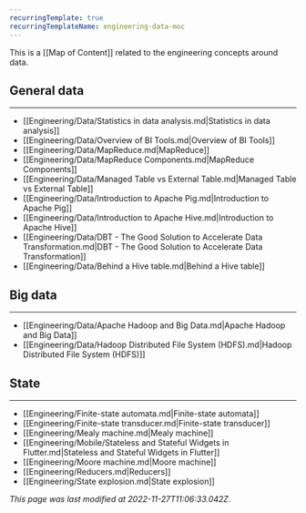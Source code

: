 ```yaml
---
recurringTemplate: true
recurringTemplateName: engineering-data-moc
---
```


This is a [[Map of Content]] related to the engineering concepts around data.

## General data
---
- [[Engineering/Data/Statistics in data analysis.md|Statistics in data analysis]]
- [[Engineering/Data/Overview of BI Tools.md|Overview of BI Tools]]
- [[Engineering/Data/MapReduce.md|MapReduce]]
- [[Engineering/Data/MapReduce Components.md|MapReduce Components]]
- [[Engineering/Data/Managed Table vs External Table.md|Managed Table vs External Table]]
- [[Engineering/Data/Introduction to Apache Pig.md|Introduction to Apache Pig]]
- [[Engineering/Data/Introduction to Apache Hive.md|Introduction to Apache Hive]]
- [[Engineering/Data/DBT - The Good Solution to Accelerate Data Transformation.md|DBT - The Good Solution to Accelerate Data Transformation]]
- [[Engineering/Data/Behind a Hive table.md|Behind a Hive table]]

## Big data
---
- [[Engineering/Data/Apache Hadoop and Big Data.md|Apache Hadoop and Big Data]]
- [[Engineering/Data/Hadoop Distributed File System (HDFS).md|Hadoop Distributed File System (HDFS)]]

## State
---
- [[Engineering/Finite-state automata.md|Finite-state automata]]
- [[Engineering/Finite-state transducer.md|Finite-state transducer]]
- [[Engineering/Mealy machine.md|Mealy machine]]
- [[Engineering/Mobile/Stateless and Stateful Widgets in Flutter.md|Stateless and Stateful Widgets in Flutter]]
- [[Engineering/Moore machine.md|Moore machine]]
- [[Engineering/Reducers.md|Reducers]]
- [[Engineering/State explosion.md|State explosion]]


*This page was last modified at 2022-11-27T11:06:33.042Z*.
